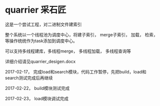 
# quarrier 采石匠

这是一个尝试工程，对二进制文件建索引

整个系统以一个线程池为调度中心，将建子索引， merge子索引， 加载， 检索，等操作统统作为task添加到调度中心。

可以支持多线程建库，多线程merge， 多线程加载， 多线程查询等

详细介绍请见quarrier_desigen.docx

2017-02-17， 完成load和search模块，代码工作暂停，先把build，load和search测试完成后再继续

2017-02-22， build模块测试完成

2017-02-23， load模块调试完成

